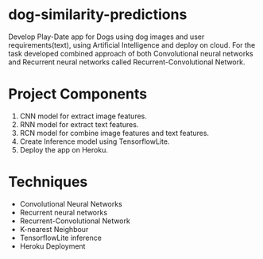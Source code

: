 # dog-similarity-predictions

Develop Play-Date app for Dogs using dog images and user requirements(text), using Artificial Intelligence and deploy on cloud. For the task developed combined approach of both Convolutional neural networks and Recurrent neural networks called Recurrent-Convolutional Network. 

# Project Components
1. CNN model for extract image features.
2. RNN model for extract text features.
3. RCN model for combine image features and text features.
3. Create Inference model using TensorflowLite.
5. Deploy the app on Heroku.

# Techniques
  - Convolutional Neural Networks
  - Recurrent neural networks
  - Recurrent-Convolutional Network
  - K-nearest Neighbour
  - TensorflowLite inference
  - Heroku Deployment
  
